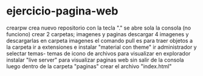 # ejercicio-pagina-web
crearpw
crea nuevo repositorio
con la tecla "." se abre sola la consola (no funciono)
crear 2 carpetas; imagenes y paginas
descargar 4 imagenes y descargarlas en carpeta imagenes
el comando pull es para traer objetos a la carpeta
ir a extensiones e instalar "material con theme"
ir administrador y selectar temas- temas de icono de archivos para visualizar en explorador
instalar "live server" para visualizar paginas web sin salir de la consola
luego dentro de la carpeta "paginas" crear el archivo "index.html"

